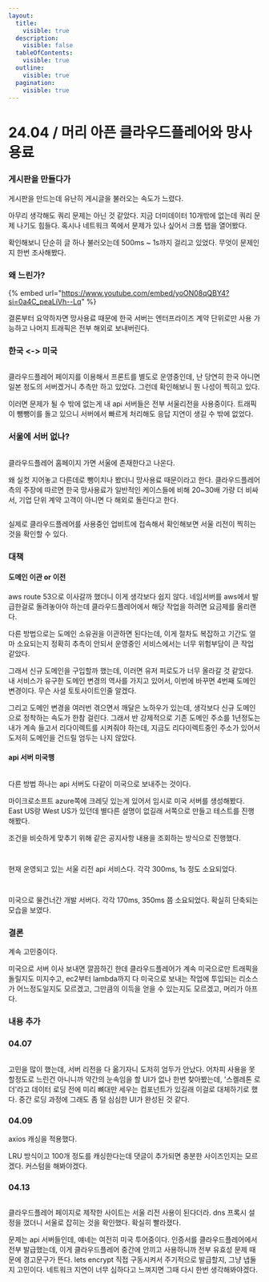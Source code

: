 ```yaml
---
layout:
  title:
    visible: true
  description:
    visible: false
  tableOfContents:
    visible: true
  outline:
    visible: true
  pagination:
    visible: true
---
```


# 24.04 / 머리 아픈 클라우드플레어와 망사용료

### 게시판을 만들다가

게시판을 만드는데 유난히 게시글을 불러오는 속도가 느렸다.

아무리 생각해도 쿼리 문제는 아닌 것 같았다. 지금 더미데이터 10개밖에 없는데 쿼리 문제 나기도 힘들다. 혹시나 네트워크 쪽에서 문제가 있나 싶어서 크롬 탭을 열어봤다.

확인해보니 단순히 글 하나 불러오는데 500ms \~ 1s까지 걸리고 있었다. 무엇이 문제인지 한번 조사해봤다.

### 왜 느린가?

{% embed url="https://www.youtube.com/embed/yoON08qQBY4?si=0a4C_peaLiVh--Lq" %}

결론부터 요약하자면 망사용료 때문에 한국 서버는 엔터프라이즈 계약 단위로만 사용 가능하고 나머지 트래픽은 전부 해외로 보내버린다.

### 한국 <-> 미국

<figure><img src="../.gitbook/assets/image (33).png" alt=""><figcaption></figcaption></figure>

클라우드플레어 페이지를 이용해서 프론트를 별도로 운영중인데, 난 당연히 한국 아니면 일본 정도의 서버겠거니 추측만 하고 있었다. 그런데 확인해보니 뭔 나성이 찍히고 있다.

이러면 문제가 될 수 밖에 없는게 내 api 서버들은 전부 서울리전을 사용중이다. 트래픽이 뺑뺑이를 돌고 있으니 서버에서 빠르게 처리해도 응답 지연이 생길 수 밖에 없었다.

### 서울에 서버 없나?

<figure><img src="../.gitbook/assets/image (31).png" alt=""><figcaption></figcaption></figure>

클라우드플레어 홈페이지 가면 서울에 존재한다고 나온다.

왜 실컷 지어놓고 다른데로 뺑이치나 봤더니 망사용료 때문이라고 한다. 클라우드플레어측의 주장에 따르면 한국 망사용료가 일반적인 케이스들에 비해 20\~30배 가량 더 비싸서, 기업 단위 계약 고객이 아니면 다 해외로 돌린다고 한다.

<figure><img src="../.gitbook/assets/image (35).png" alt=""><figcaption></figcaption></figure>

실제로 클라우드플레어를 사용중인 업비트에 접속해서 확인해보면 서울 리전이 찍히는 것을 확인할 수 있다.

### 대책

#### 도메인 이관 or 이전

aws route 53으로 이사갈까 했더니 이게 생각보다 쉽지 않다. 네임서버를 aws에서 발급한걸로 돌려놓아야 하는데 클라우드플레어에서 해당 작업을 하려면 요금제를 올리랜다.

다른 방법으로는 도메인 소유권을 이관하면 된다는데, 이게 절차도 복잡하고 기간도 얼마 소요되는지 정확히 추측이 안되서 운영중인 서비스에서는 너무 위험부담이 큰 작업 같았다.

그래서 신규 도메인을 구입할까 했는데, 이러면 유저 피로도가 너무 올라갈 것 같았다. 내 서비스가 유구한 도메인 변경의 역사를 가지고 있어서, 이번에 바꾸면 4번째 도메인 변경이다. 무슨 사설 토토사이트인줄 알겠다.

그리고 도메인 변경을 여러번 겪으면서 깨달은 노하우가 있는데, 생각보다 신규 도메인으로 정착하는 속도가 한참 걸린다. 그래서 반 강제적으로 기존 도메인 주소를 1년정도는 내가 계속 들고서 리다이렉트를 시켜줘야 하는데, 지금도 리다이렉트중인 주소가 있어서 도저히 도메인을 건드릴 엄두는 나지 않았다.

#### api 서버 미국행

<figure><img src="../.gitbook/assets/image (36).png" alt=""><figcaption></figcaption></figure>

다른 방법 하나는 api 서버도 다같이 미국으로 보내주는 것이다.

마이크로소프트 azure쪽에 크레딧 있는게 있어서 임시로 미국 서버를 생성해봤다. East US랑 West US가 있던데 별다른 설명이 없길래 서쪽으로 만들고 테스트를 진행해봤다.

조건을 비슷하게 맞추기 위해 같은 공지사항 내용을 조회하는 방식으로 진행했다.

<figure><img src="../.gitbook/assets/image (37).png" alt=""><figcaption></figcaption></figure>

<figure><img src="../.gitbook/assets/image (38).png" alt=""><figcaption></figcaption></figure>

현재 운영되고 있는 서울 리전 api 서비스다. 각각 300ms, 1s 정도 소요되었다.

<figure><img src="../.gitbook/assets/image (39).png" alt=""><figcaption></figcaption></figure>

<figure><img src="../.gitbook/assets/image (40).png" alt=""><figcaption></figcaption></figure>

미국으로 물건너간 개발 서버다. 각각 170ms, 350ms 쯤 소요되었다. 확실히 단축되는 모습을 보였다.

### 결론

계속 고민중이다.

미국으로 서버 이사 보내면 깔끔하긴 한데 클라우드플레어가 계속 미국으로만 트래픽을 돌릴지도 미지수고, ec2부터 lambda까지 다 미국으로 보내는 작업에 투입되는 리소스가 어느정도일지도 모르겠고, 그만큼의 이득을 얻을 수 있는지도 모르겠고, 머리가 아프다.

### 내용 추가

### 04.07

<figure><img src="../.gitbook/assets/320213391-76a456ce-9188-4d6e-9b0e-2b6a1ab3582b.gif" alt=""><figcaption></figcaption></figure>

고민을 많이 했는데, 서버 리전을 다 옮기자니 도저히 엄두가 안났다. 어차피 사용을 못할정도로 느린건 아니니까 약간의 눈속임을 할 UI가 없나 한번 찾아봤는데, '스켈레톤 로더'라고 데이터 로딩 전에 미리 뼈대만 세우는 컴포넌트가 있길래 이걸로 대체하기로 했다. 중간 로딩 과정에 그래도 좀 덜 심심한 UI가 완성된 것 같다.

### 04.09

axios 캐싱을 적용했다.

LRU 방식이고 100개 정도를 캐싱한다는데 댓글이 추가되면 충분한 사이즈인지는 모르겠다. 커스텀을 해봐야겠다.

### 04.13

<figure><img src="../.gitbook/assets/image (42).png" alt=""><figcaption></figcaption></figure>

클라우드플레어 페이지로 제작한 사이트는 서울 리전 사용이 된다더라. dns 프록시 설정을 껐더니 서울로 잡히는 것을 확인했다. 확실히 빨라졌다.

문제는 api 서버들인데, 얘네는 여전히 미국 투어중이다. 인증서를 클라우드플레어에서 전부 발급했는데, 이게 클라우드플레어 중간에 안끼고 사용하니까 전부 유효성 문제 때문에 경고문구가 뜬다. lets encrypt 직접 구동시켜서 주기적으로 발급할지, 그냥 냅둘지 고민이다. 네트워크 지연이 너무 심하다고 느껴지면 그때 다시 한번 생각해봐야겠다.
